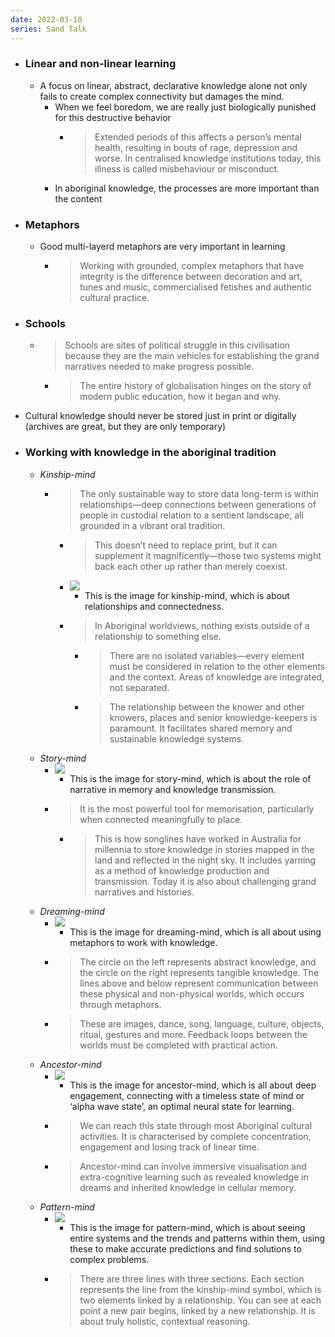```yaml
---
date: 2022-03-10
series: Sand Talk
---
```


- ### Linear and non-linear learning
	- A focus on linear, abstract, declarative knowledge alone not only fails to create complex connectivity but damages the mind.
		- When we feel boredom, we are really just biologically punished for this destructive behavior
			- > Extended periods of this affects a person’s mental health, resulting in bouts of rage, depression and worse. In centralised knowledge institutions today, this illness is called misbehaviour or misconduct.
		- In aboriginal knowledge, the processes are more important than the content
- ### Metaphors
	- Good multi-layerd metaphors are very important in learning
		- > Working with grounded, complex metaphors that have integrity is the difference between decoration and art, tunes and music, commercialised fetishes and authentic cultural practice.
- ### Schools
	- > Schools are sites of political struggle in this civilisation because they are the main vehicles for establishing the grand narratives needed to make progress possible.
		- > The entire history of globalisation hinges on the story of modern public education, how it began and why.
- Cultural knowledge should never be stored just in print or digitally (archives are great, but they are only temporary)
- ### Working with knowledge in the aboriginal tradition
	- *Kinship-mind*
		- > The only sustainable way to store data long-term is within relationships—deep connections between generations of people in custodial relation to a sentient landscape, all grounded in a vibrant oral tradition.
			-  >This doesn’t need to replace print, but it can supplement it magnificently—those two systems might back each other up rather than merely coexist.
			- ![](https://firebasestorage.googleapis.com/v0/b/firescript-577a2.appspot.com/o/imgs%2Fapp%2FVitecek%2F_6gVJB1J5x.jpg?alt=media&token=6e3712db-df4a-468d-ada1-9665f1c23926)
				- This is the image for kinship-mind, which is about relationships and connectedness.
			- > In Aboriginal worldviews, nothing exists outside of a relationship to something else.
				- > There are no isolated variables—every element must be considered in relation to the other elements and the context. Areas of knowledge are integrated, not separated.
				- > The relationship between the knower and other knowers, places and senior knowledge-keepers is paramount. It facilitates shared memory and sustainable knowledge systems.
	- *Story-mind*
		- ![](https://firebasestorage.googleapis.com/v0/b/firescript-577a2.appspot.com/o/imgs%2Fapp%2FVitecek%2FBbtCp6Ot-i.jpg?alt=media&token=d9fa7897-7d96-4831-a53e-b9bcd6f15a68)
			- This is the image for story-mind, which is about the role of narrative in memory and knowledge transmission.
		- >It is the most powerful tool for memorisation, particularly when connected meaningfully to place.
			- > This is how songlines have worked in Australia for millennia to store knowledge in stories mapped in the land and reflected in the night sky. It includes yarning as a method of knowledge production and transmission. Today it is also about challenging grand narratives and histories.
	- *Dreaming-mind*
		- ![](https://firebasestorage.googleapis.com/v0/b/firescript-577a2.appspot.com/o/imgs%2Fapp%2FVitecek%2FJjuLZFvyGI.jpg?alt=media&token=fb43c275-55b3-4853-91b0-35d8f203f26a)
			- This is the image for dreaming-mind, which is all about using metaphors to work with knowledge.
		- > The circle on the left represents abstract knowledge, and the circle on the right represents tangible knowledge. The lines above and below represent communication between these physical and non-physical worlds, which occurs through metaphors.
		- > These are images, dance, song, language, culture, objects, ritual, gestures and more. Feedback loops between the worlds must be completed with practical action.
	- *Ancestor-mind*
		- ![](https://firebasestorage.googleapis.com/v0/b/firescript-577a2.appspot.com/o/imgs%2Fapp%2FVitecek%2F0ikTvKsMKE.jpg?alt=media&token=71de4a81-afdd-43c1-993a-0795fc60ce62)
			- This is the image for ancestor-mind, which is all about deep engagement, connecting with a timeless state of mind or ‘alpha wave state’, an optimal neural state for learning.
		- > We can reach this state through most Aboriginal cultural activities. It is characterised by complete concentration, engagement and losing track of linear time.
		- > Ancestor-mind can involve immersive visualisation and extra-cognitive learning such as revealed knowledge in dreams and inherited knowledge in cellular memory.
	- *Pattern-mind*
		- ![](https://firebasestorage.googleapis.com/v0/b/firescript-577a2.appspot.com/o/imgs%2Fapp%2FVitecek%2FQCr7V_qlj_.jpg?alt=media&token=b1c10463-9183-4e4f-b5b0-9aaa34d41e7b)
			-  This is the image for pattern-mind, which is about seeing entire systems and the trends and patterns within them, using these to make accurate predictions and find solutions to complex problems.
		- > There are three lines with three sections. Each section represents the line from the kinship-mind symbol, which is two elements linked by a relationship. You can see at each point a new pair begins, linked by a new relationship. It is about truly holistic, contextual reasoning.
